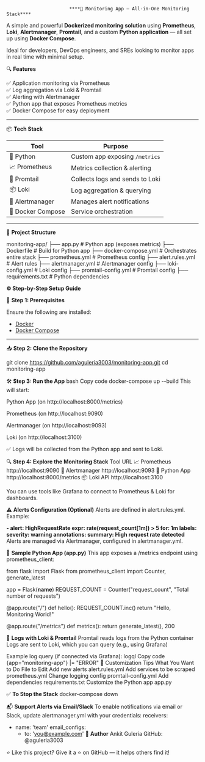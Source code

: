                            ****🚀 Monitoring App — All-in-One Monitoring Stack****

A simple and powerful **Dockerized monitoring solution** using **Prometheus**, **Loki**, **Alertmanager**, **Promtail**, and a custom **Python application** — all set up using **Docker Compose**.

Ideal for developers, DevOps engineers, and SREs looking to monitor apps in real time with minimal setup.


🔍 **Features**

✅ Application monitoring via Prometheus  
✅ Log aggregation via Loki & Promtail  
✅ Alerting with Alertmanager  
✅ Python app that exposes Prometheus metrics  
✅ Docker Compose for easy deployment

---

📦 **Tech Stack**

| Tool         | Purpose                        |
|--------------|--------------------------------|
| 🐍 Python     | Custom app exposing `/metrics` |
| 📈 Prometheus | Metrics collection & alerting |
| 📄 Promtail   | Collects logs and sends to Loki |
| 📦 Loki       | Log aggregation & querying     |
| 🚨 Alertmanager | Manages alert notifications  |
| 🐳 Docker Compose | Service orchestration    |

---

📁 **Project Structure**

monitoring-app/
├── app.py # Python app (exposes metrics)
├── Dockerfile # Build for Python app
├── docker-compose.yml # Orchestrates entire stack
├── prometheus.yml # Prometheus config
├── alert.rules.yml # Alert rules
├── alertmanager.yml # Alertmanager config
├── loki-config.yml # Loki config
├── promtail-config.yml # Promtail config
├── requirements.txt # Python dependencies

**⚙️ Step-by-Step Setup Guide**

🧰 **Step 1: Prerequisites**

Ensure the following are installed:

- [Docker](https://docs.docker.com/get-docker/)
- [Docker Compose](https://docs.docker.com/compose/install/)

---

📥 **Step 2: Clone the Repository**

git clone https://github.com/aguleria3003/monitoring-app.git
cd monitoring-app

🛠️ **Step 3: Run the App**
bash
Copy code
docker-compose up --build
This will start:

Python App (on http://localhost:8000/metrics)

Prometheus (on http://localhost:9090)

Alertmanager (on http://localhost:9093)

Loki (on http://localhost:3100)

✅ Logs will be collected from the Python app and sent to Loki.

🔍 **Step 4: Explore the Monitoring Stack**
Tool	URL
📈 Prometheus	http://localhost:9090
🚨 Alertmanager	http://localhost:9093
🐍 Python App	http://localhost:8000/metrics
📦 Loki API	http://localhost:3100

You can use tools like Grafana to connect to Prometheus & Loki for dashboards.

⚠️ **Alerts Configuration (Optional)**
Alerts are defined in alert.rules.yml. Example:

**- alert: HighRequestRate
  expr: rate(request_count[1m]) > 5
  for: 1m
  labels:
    severity: warning
  annotations:
    summary: High request rate detected**
Alerts are managed via Alertmanager, configured in alertmanager.yml.

📜 **Sample Python App (app.py)**
This app exposes a /metrics endpoint using prometheus_client:

from flask import Flask
from prometheus_client import Counter, generate_latest

app = Flask(__name__)
REQUEST_COUNT = Counter("request_count", "Total number of requests")

@app.route("/")
def hello():
    REQUEST_COUNT.inc()
    return "Hello, Monitoring World!"

@app.route("/metrics")
def metrics():
    return generate_latest(), 200
    
🔄 **Logs with Loki & Promtail**
Promtail reads logs from the Python container
Logs are sent to Loki, which you can query (e.g., using Grafana)

Example log query (if connected via Grafana):
logql
Copy code
{app="monitoring-app"} |= "ERROR"
🔧 Customization Tips
What You Want to Do	File to Edit
Add new alerts	alert.rules.yml
Add services to be scraped	prometheus.yml
Change logging config	promtail-config.yml
Add dependencies	requirements.txt
Customize the Python app	app.py

✅ **To Stop the Stack**
docker-compose down

📬 **Support Alerts via Email/Slack**
To enable notifications via email or Slack, update alertmanager.yml with your credentials:
receivers:
  - name: 'team'
    email_configs:
      - to: 'you@example.com'
👤 **Author**
Ankit Guleria
GitHub: @aguleria3003

⭐️ Like this project?
Give it a ⭐️ on GitHub — it helps others find it!
